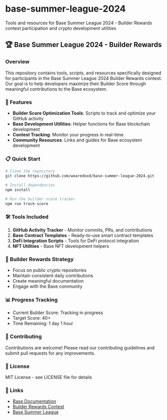 # base-summer-league-2024
Tools and resources for Base Summer League 2024 - Builder Rewards contest participation and crypto development utilities

## 🏆 Base Summer League 2024 - Builder Rewards

### Overview
This repository contains tools, scripts, and resources specifically designed for participants in the Base Summer League 2024 Builder Rewards contest. Our goal is to help developers maximize their Builder Score through meaningful contributions to the Base ecosystem.

### 🚀 Features
- **Builder Score Optimization Tools**: Scripts to track and optimize your GitHub activity
- **Base Development Utilities**: Helper functions for Base blockchain development
- **Contest Tracking**: Monitor your progress in real-time
- **Community Resources**: Links and guides for Base ecosystem development

### 📋 Quick Start
```bash
# Clone the repository
git clone https://github.com/wearedood/base-summer-league-2024.git

# Install dependencies
npm install

# Run the builder score tracker
npm run track-score
```

### 🛠 Tools Included
1. **GitHub Activity Tracker** - Monitor commits, PRs, and contributions
2. **Base Contract Templates** - Ready-to-use smart contract templates
3. **DeFi Integration Scripts** - Tools for DeFi protocol integration
4. **NFT Utilities** - Base NFT development helpers

### 🎯 Builder Rewards Strategy
- Focus on public crypto repositories
- Maintain consistent daily contributions
- Create meaningful documentation
- Engage with the Base community

### 📊 Progress Tracking
- Current Builder Score: Tracking in progress
- Target Score: 40+
- Time Remaining: 1 day 1 hour

### 🤝 Contributing
Contributions are welcome! Please read our contributing guidelines and submit pull requests for any improvements.

### 📄 License
MIT License - see LICENSE file for details

### 🔗 Links
- [Base Documentation](https://docs.base.org)
- [Builder Rewards Contest](https://docs.talentprotocol.com)
- [Base Summer League](https://base.org/summer)
